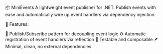 📦 MiniEvents
A lightweight event publisher for .NET. Publish events with ease and automatically wire up event handlers via dependency injection.

🚀 Features:

🔁 Publish/Subscribe pattern for decoupling event logic
⚙️ Automatic registration of event handlers via reflection
🧪 Testable and composable
🪶 Minimal, clean, no external dependencies
